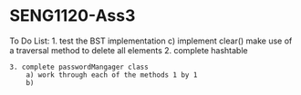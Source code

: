 # SENG1120-Ass3


To Do List:
    1. test the BST implementation 
        c) implement clear()
            make use of a traversal method to delete all elements
    2. complete hashtable

    3. complete passwordMangager class
        a) work through each of the methods 1 by 1
        b)